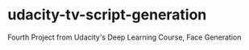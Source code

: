 # udacity-tv-script-generation
Fourth Project from Udacity's Deep Learning Course, Face Generation

